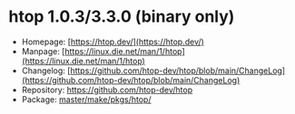 # htop 1.0.3/3.3.0 (binary only)
 - Homepage: [https://htop.dev/](https://htop.dev/)
 - Manpage: [https://linux.die.net/man/1/htop](https://linux.die.net/man/1/htop)
 - Changelog: [https://github.com/htop-dev/htop/blob/main/ChangeLog](https://github.com/htop-dev/htop/blob/main/ChangeLog)
 - Repository: [https://github.com/htop-dev/htop ](https://github.com/htop-dev/htop )
 - Package: [master/make/pkgs/htop/](https://github.com/Freetz-NG/freetz-ng/tree/master/make/pkgs/htop/)

